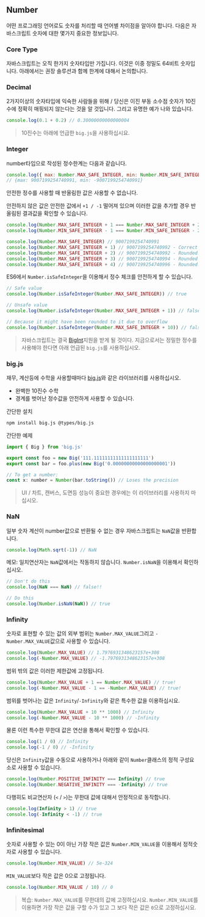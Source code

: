 ## Number

어떤 프로그래밍 언어로도 숫자를 처리할 때 언어별 차이점을 알아야 합니다. 다음은 자바스크립트 숫자에 대한 몇가지 중요한 정보입니다.

### Core Type

자바스크립트는 오직 한가지 숫자타입만 가집니다. 이것은 이중 정밀도 64비트 숫자입니다. 아래에서는 권장 솔루션과 함께 한계에 대해서 논의합니다.

### Decimal

2가지이상의 숫자타입에 익숙한 사람들을 위해 / 당신은 이진 부동 소수점 숫자가 10진수에 정확히 매핑되지 않는다는 것을 알 것입니다. 그리고 유명한 예가 나와 있습니다.

```js
console.log(0.1 + 0.2) // 0.30000000000000004
```

> 10진수는 아래에 언급한 `big.js`을 사용하십시요.

### Integer

number타입으로 작성된 정수한계는 다음과 같습니다.

```js
console.log({ max: Number.MAX_SAFE_INTEGER, min: Number.MIN_SAFE_INTEGER })
// {max: 9007199254740991, min: -9007199254740991}
```

안전한 정수를 사용할 때 반올림한 값은 사용할 수 없습니다.

안전하지 않은 값은 안전한 값에서 `+1 / -1` 떨어져 있으며 이러한 값을 추가할 경우 반올림된 결과값을 확인할 수 있습니다.

```js
console.log(Number.MAX_SAFE_INTEGER + 1 === Number.MAX_SAFE_INTEGER + 2) // true!
console.log(Number.MIN_SAFE_INTEGER - 1 === Number.MIN_SAFE_INTEGER - 2) // true!

console.log(Number.MAX_SAFE_INTEGER) // 9007199254740991
console.log(Number.MAX_SAFE_INTEGER + 1) // 9007199254740992 - Correct
console.log(Number.MAX_SAFE_INTEGER + 2) // 9007199254740992 - Rounded!
console.log(Number.MAX_SAFE_INTEGER + 3) // 9007199254740994 - Rounded - correct by luck
console.log(Number.MAX_SAFE_INTEGER + 4) // 9007199254740996 - Rounded!
```

ES6에서 `Number.isSafeInteger`을 이용해서 정수 체크를 안전하게 할 수 있습니다.

```js
// Safe value
console.log(Number.isSafeInteger(Number.MAX_SAFE_INTEGER)) // true

// Unsafe value
console.log(Number.isSafeInteger(Number.MAX_SAFE_INTEGER + 1)) // false

// Because it might have been rounded to it due to overflow
console.log(Number.isSafeInteger(Number.MAX_SAFE_INTEGER + 10)) // false
```

> 자바스크립트는 결국 [BigInt](https://developers.google.com/web/updates/2018/05/bigint)지원을 받게 될 것이다. 지금으로서는 정밀한 정수를 사용해야 한다면 아래 언급된 `big.js`를 사용하십시오.

### big.js

재무, 계산등에 수학을 사용할때마다 [big.js](https://github.com/MikeMcl/big.js/)와 같은 라이브러리를 사용하십시오.

-   완벽한 10진수 수학
-   경계를 벗어난 정수값을 안전하게 사용할 수 있습니다.

간단한 설치

```bash
npm install big.js @types/big.js
```

간단한 예제

```js
import { Big } from 'big.js'

export const foo = new Big('111.11111111111111111111')
export const bar = foo.plus(new Big('0.00000000000000000001'))

// To get a number:
const x: number = Number(bar.toString()) // Loses the precision
```

> UI / 차트, 캔버스, 도면등 성능이 중요한 경우에는 이 라이브러리를 사용하지 마십시오.

### NaN

일부 숫자 계산이 number값으로 반환될 수 없는 경우 자바스크립트는 `NaN`값을 반환합니다.

```js
console.log(Math.sqrt(-1)) // NaN
```

메모: 일치연산자는 `NaN`값에서는 작동하지 않습니다. `Number.isNaN`을 이용해서 확인하십시오.

```js
// Don't do this
console.log(NaN === NaN) // false!!

// Do this
console.log(Number.isNaN(NaN)) // true
```

### Infinity

숫자로 표현할 수 있는 값의 외부 범위는 `Number.MAX_VALUE`그리고 `-Number.MAX_VALUE`값으로 사용할 수 있습니다.

```js
console.log(Number.MAX_VALUE) // 1.7976931348623157e+308
console.log(-Number.MAX_VALUE) // -1.7976931348623157e+308
```

범위 밖의 값은 이러한 제한값에 고정됩니다.

```js
console.log(Number.MAX_VALUE + 1 == Number.MAX_VALUE) // true!
console.log(-Number.MAX_VALUE - 1 == -Number.MAX_VALUE) // true!
```

범위를 벗어나는 값은 `Infinity`/`-Infinity`와 같은 특수한 값을 이용하십시요.

```js
console.log(Number.MAX_VALUE + 10 ** 1000) // Infinity
console.log(-Number.MAX_VALUE - 10 ** 1000) // -Infinity
```

물론 이런 특수한 무한대 값은 연산을 통해서 확인할 수 있습니다.

```js
console.log(1 / 0) // Infinity
console.log(-1 / 0) // -Infinity
```

당신은 `Infinity`값을 수동으로 사용하거나 아래와 같이 `Number`클래스의 정적 구성요소로 사용할 수 있습니다.

```js
console.log(Number.POSITIVE_INFINITY === Infinity) // true
console.log(Number.NEGATIVE_INFINITY === -Infinity) // true
```

다행히도 비교연산자 (`<` / `>`)는 무한대 값에 대해서 안정적으로 동작합니다.

```js
console.log(Infinity > 1) // true
console.log(-Infinity < -1) // true
```

### Infinitesimal

숫자로 사용할 수 있는 0이 아닌 가장 작은 값은 `Number.MIN_VALUE`을 이용해서 정적숫자로 사용할 수 있습니다.

```js
console.log(Number.MIN_VALUE) // 5e-324
```

`MIN_VALUE`보다 작은 값은 0으로 고정됩니다.

```js
console.log(Number.MIN_VALUE / 10) // 0
```

> 복습: `Number.MAX_VALUE`를 무한대의 값에 고정하십시요. `Number.MIN_VALUE`를 이용하면 가장 작은 값을 구할 수가 있고 그 보다 작은 값은 `0`으로 고정하십시요.
